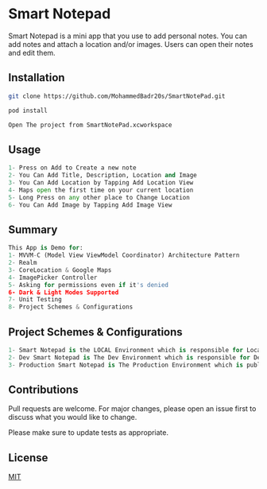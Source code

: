 # Smart Notepad

Smart Notepad is a mini app that you use to add personal notes. You can add notes and attach a location and/or images. Users can open their notes and edit them.

## Installation


```bash
git clone https://github.com/MohammedBadr20s/SmartNotePad.git

pod install

Open The project from SmartNotePad.xcworkspace
```

## Usage

```python
1- Press on Add to Create a new note
2- You Can Add Title, Description, Location and Image
3- You Can Add Location by Tapping Add Location View
4- Maps open the first time on your current location
5- Long Press on any other place to Change Location
6- You Can Add Image by Tapping Add Image View
```

## Summary
```python
This App is Demo for:
1- MVVM-C (Model View ViewModel Coordinator) Architecture Pattern
2- Realm
3- CoreLocation & Google Maps
4- ImagePicker Controller
5- Asking for permissions even if it's denied
6- Dark & Light Modes Supported
7- Unit Testing
8- Project Schemes & Configurations
```

## Project Schemes & Configurations
```python
1- Smart Notepad is the LOCAL Environment which is responsible for Local Testing
2- Dev Smart Notepad is The Dev Environment which is responsible for Development Testing
3- Production Smart Notepad is The Production Environment which is published to End-Users
```
## Contributions
Pull requests are welcome. For major changes, please open an issue first to discuss what you would like to change.

Please make sure to update tests as appropriate.

## License
[MIT](https://choosealicense.com/licenses/mit/)
